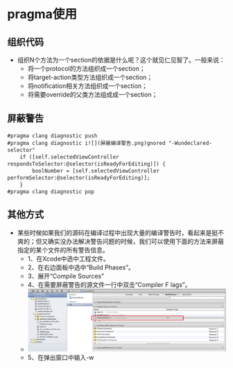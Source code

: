 # pragma使用

## 组织代码

- 组织N个方法为一个section的依据是什么呢？这个就见仁见智了。一般来说：
    - 将一个protocol的方法组织成一个section；
    - 将target-action类型方法组织成一个section；
    - 将notification相关方法组织成一个section；
    - 将需要override的父类方法组成成一个section；

## 屏蔽警告

```objc
#pragma clang diagnostic push
#pragma clang diagnostic i![](屏蔽编译警告.png)gnored "-Wundeclared-selector"
    if ([self.selectedViewController respondsToSelector:@selector(isReadyForEditing)]) {
        boolNumber = [self.selectedViewController performSelector:@selector(isReadyForEditing)];
    }
#pragma clang diagnostic pop
```
## 其他方式

- 某些时候如果我们的源码在编译过程中出现大量的编译警告时，看起来是挺不爽的；但又确实没办法解决警告问题的时候，我们可以使用下面的方法来屏蔽指定的某个文件的所有警告信息。
    - 1、在Xcode中选中工程文件。
    - 2、在右边面板中选中“Build Phases”。
    - 3、展开“Compile Sources”
    - 4、在需要屏蔽警告的源文件一行中双击“Compiler F lags”。
    - ![](images/屏蔽编译警告.png)
    - 5、在弹出窗口中输入-w
